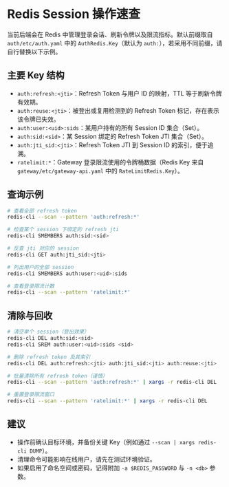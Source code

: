 # Redis Session 操作速查

当前后端会在 Redis 中管理登录会话、刷新令牌以及限流指标。默认前缀取自 `auth/etc/auth.yaml` 中的 `AuthRedis.Key`（默认为 `auth:`），若采用不同前缀，请自行替换以下示例。

## 主要 Key 结构
- `auth:refresh:<jti>`：Refresh Token 与用户 ID 的映射，TTL 等于刷新令牌有效期。
- `auth:reuse:<jti>`：被登出或复用检测到的 Refresh Token 标记，存在表示该令牌已失效。
- `auth:user:<uid>:sids`：某用户持有的所有 Session ID 集合（Set）。
- `auth:sid:<sid>`：某 Session 绑定的 Refresh Token JTI 集合（Set）。
- `auth:jti_sid:<jti>`：Refresh Token JTI 到 Session ID 的索引，便于追溯。
- `ratelimit:*`：Gateway 登录限流使用的令牌桶数据（Redis Key 来自 `gateway/etc/gateway-api.yaml` 中的 `RateLimitRedis.Key`）。

## 查询示例
```bash
# 查看全部 refresh token
redis-cli --scan --pattern 'auth:refresh:*'

# 检查某个 session 下绑定的 refresh jti
redis-cli SMEMBERS auth:sid:<sid>

# 反查 jti 对应的 session
redis-cli GET auth:jti_sid:<jti>

# 列出用户的全部 session
redis-cli SMEMBERS auth:user:<uid>:sids

# 查看登录限流计数
redis-cli --scan --pattern 'ratelimit:*'
```

## 清除与回收
```bash
# 清空单个 session（登出效果）
redis-cli DEL auth:sid:<sid>
redis-cli SREM auth:user:<uid>:sids <sid>

# 删除 refresh token 及其索引
redis-cli DEL auth:refresh:<jti> auth:jti_sid:<jti> auth:reuse:<jti>

# 批量清除所有 refresh token（谨慎）
redis-cli --scan --pattern 'auth:refresh:*' | xargs -r redis-cli DEL

# 重置登录限流窗口
redis-cli --scan --pattern 'ratelimit:*' | xargs -r redis-cli DEL
```

## 建议
- 操作前确认目标环境，并备份关键 Key（例如通过 `--scan | xargs redis-cli DUMP`）。
- 清理命令可能影响在线用户，请先在测试环境验证。
- 如果启用了命名空间或密码，记得附加 `-a $REDIS_PASSWORD` 与 `-n <db>` 参数。
